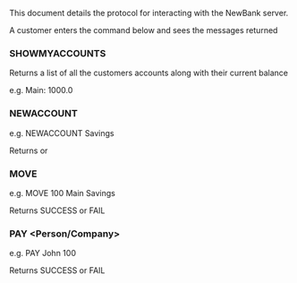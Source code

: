 This document details the protocol for interacting with the NewBank server.  

A customer enters the command below and sees the messages returned 

### SHOWMYACCOUNTS
Returns a list of all the customers accounts along with their current balance 

e.g. Main: 1000.0 

### NEWACCOUNT <Name>
e.g. NEWACCOUNT Savings

Returns <Success Message> or <Fail Message>

### MOVE <Amount> <From> <To>
e.g. MOVE 100 Main Savings 

Returns SUCCESS or FAIL

### PAY <Person/Company> <Ammount>
e.g. PAY John 100

Returns SUCCESS or FAIL
